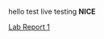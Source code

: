 hello
test 
live testing
**NICE**

[Lab Report 1](https://air-wickvu.github.io/cse15l-lab-reports/lab-report-1-week-0.html)